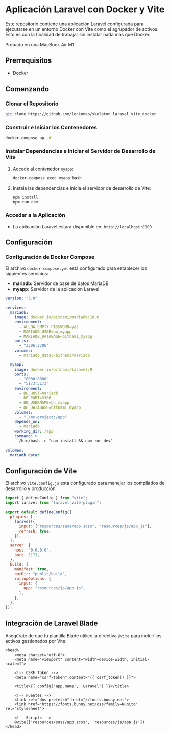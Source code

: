 # Aplicación Laravel con Docker y Vite

Este repositorio contiene una aplicación Laravel configurada para ejecutarse en un entorno Docker con Vite como el agrupador de activos. Esto es con la finalidad de trabajar sin instalar nada más que Docker.

Probado en una MacBook Air M1.

## Prerrequisitos

- Docker

## Comenzando

### Clonar el Repositorio

```bash
git clone https://github.com/lonkonao/skeleton_laravel_vite_docker
```

### Construir e Iniciar los Contenedores

```bash
docker-compose up -d
```

### Instalar Dependencias e Iniciar el Servidor de Desarrollo de Vite

1. Accede al contenedor `myapp`:

   ```bash
   docker-compose exec myapp bash
   ```

2. Instala las dependencias e inicia el servidor de desarrollo de Vite:

   ```bash
   npm install
   npm run dev
   ```

### Acceder a la Aplicación

- La aplicación Laravel estará disponible en: `http://localhost:8000`

## Configuración

### Configuración de Docker Compose

El archivo `docker-compose.yml` está configurado para establecer los siguientes servicios:

- **mariadb:** Servidor de base de datos MariaDB
- **myapp:** Servidor de la aplicación Laravel

```yaml
version: "3.8"

services:
  mariadb:
    image: docker.io/bitnami/mariadb:10.6
    environment:
      - ALLOW_EMPTY_PASSWORD=yes
      - MARIADB_USER=bn_myapp
      - MARIADB_DATABASE=bitnami_myapp
    ports:
      - "3306:3306"
    volumes:
      - mariadb_data:/bitnami/mariadb

  myapp:
    image: docker.io/bitnami/laravel:9
    ports:
      - "8000:8000"
      - "5173:5173"
    environment:
      - DB_HOST=mariadb
      - DB_PORT=3306
      - DB_USERNAME=bn_myapp
      - DB_DATABASE=bitnami_myapp
    volumes:
      - "./my-project:/app"
    depends_on:
      - mariadb
    working_dir: /app
    command: >
      /bin/bash -c "npm install && npm run dev"

volumes:
  mariadb_data:
```

## Configuración de Vite

El archivo `vite.config.js` está configurado para manejar los compilados de desarrollo y producción:

```javascript
import { defineConfig } from "vite";
import laravel from "laravel-vite-plugin";

export default defineConfig({
  plugins: [
    laravel({
      input: ["resources/sass/app.scss", "resources/js/app.js"],
      refresh: true,
    }),
  ],
  server: {
    host: "0.0.0.0",
    port: 5173,
  },
  build: {
    manifest: true,
    outDir: "public/build",
    rollupOptions: {
      input: {
        app: "resources/js/app.js",
      },
    },
  },
});
```

## Integración de Laravel Blade

Asegúrate de que tu plantilla Blade utilice la directiva `@vite` para incluir los activos gestionados por Vite:

```blade
<head>
    <meta charset="utf-8">
    <meta name="viewport" content="width=device-width, initial-scale=1">

    <!-- CSRF Token -->
    <meta name="csrf-token" content="{{ csrf_token() }}">

    <title>{{ config('app.name', 'Laravel') }}</title>

    <!-- Fuentes -->
    <link rel="dns-prefetch" href="//fonts.bunny.net">
    <link href="https://fonts.bunny.net/css?family=Nunito" rel="stylesheet">

    <!-- Scripts -->
    @vite(['resources/sass/app.scss', 'resources/js/app.js'])
</head>
```
